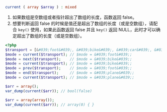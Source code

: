 ```php
current ( array $array ) : mixed
```

1. 如果数组是空数组或者指针超出了数组的长度，函数返回 false。
2. 想要判断返回 false 的时候是值还是超出了数组的长度（或是空数组），请配合 `key()` 使用，如果此函数返回 false 并且 `key()` 返回 NULL，此时才可以确定超出了数组的长度（或是空数组）。

```php
<?php
$transport = [&#039;foot&#039;, &#039;bike&#039;, &#039;car&#039;, &#039;plane&#039;];
$mode = current($transport); // $mode = &#039;foot&#039;;
$mode = next($transport);    // $mode = &#039;bike&#039;;
$mode = current($transport); // $mode = &#039;bike&#039;;
$mode = prev($transport);    // $mode = &#039;foot&#039;;
$mode = end($transport);     // $mode = &#039;plane&#039;;
$mode = current($transport); // $mode = &#039;plane&#039;;

$arr = array();
var_dump(current($arr)); // bool(false)

$arr = array(array());
var_dump(current($arr)); // array(0) { }
```